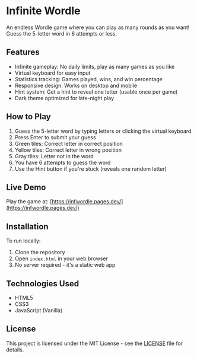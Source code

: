 # Infinite Wordle

An endless Wordle game where you can play as many rounds as you want! Guess the 5-letter word in 6 attempts or less.

## Features

- Infinite gameplay: No daily limits, play as many games as you like
- Virtual keyboard for easy input
- Statistics tracking: Games played, wins, and win percentage
- Responsive design: Works on desktop and mobile
- Hint system: Get a hint to reveal one letter (usable once per game)
- Dark theme optimized for late-night play

## How to Play

1. Guess the 5-letter word by typing letters or clicking the virtual keyboard
2. Press Enter to submit your guess
3. Green tiles: Correct letter in correct position
4. Yellow tiles: Correct letter in wrong position
5. Gray tiles: Letter not in the word
6. You have 6 attempts to guess the word
7. Use the Hint button if you're stuck (reveals one random letter)

## Live Demo

Play the game at: [https://infwordle.pages.dev/](https://infwordle.pages.dev/)

## Installation

To run locally:

1. Clone the repository
2. Open `index.html` in your web browser
3. No server required - it's a static web app

## Technologies Used

- HTML5
- CSS3
- JavaScript (Vanilla)

## License

This project is licensed under the MIT License - see the [LICENSE](LICENSE) file for details.
